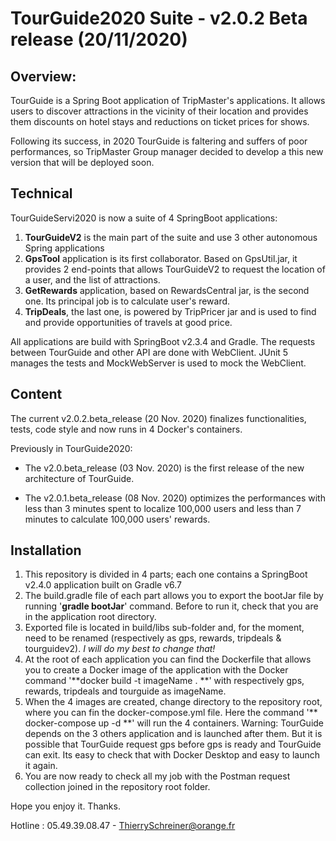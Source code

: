 # TourGuide2020 Suite - v2.0.2 Beta release (20/11/2020)

## Overview:
TourGuide is a Spring Boot application of TripMaster's applications. It allows users to discover attractions in the vicinity of their location and provides them discounts on hotel stays and reductions on ticket prices for shows.

Following its success, in 2020 TourGuide is faltering and suffers of poor performances, so TripMaster Group manager decided to develop a this new version that will be deployed soon.


## Technical

TourGuideServi2020 is now a suite of 4 SpringBoot applications:

1. **TourGuideV2** is the main part of the suite and use 3 other autonomous Spring applications
2. **GpsTool** application is its first collaborator. Based on GpsUtil.jar, it provides 2 end-points that allows TourGuideV2 to request the location of a user, and the list of attractions.
3. **GetRewards** application, based on RewardsCentral jar, is the second one. Its principal job is to calculate user's reward.
4. **TripDeals**, the last one, is powered by TripPricer jar and is used to find and provide opportunities of travels at good price. 

All applications are build with SpringBoot v2.3.4 and Gradle.
The requests between TourGuide and other API are done with WebClient.
JUnit 5 manages the tests and MockWebServer is used to mock the WebClient. 


## Content

The current v2.0.2.beta_release (20 Nov. 2020) finalizes functionalities, tests, code style and now runs in 4 Docker's containers.

Previously in TourGuide2020:  

- The v2.0.beta_release (03 Nov. 2020) is the first release of the new architecture of TourGuide.  

- The v2.0.1.beta_release (08 Nov. 2020) optimizes the performances with less than 3 minutes spent to localize 100,000 users and less than 7 minutes to calculate 100,000 users' rewards.

## Installation

1. This repository is divided in 4 parts; each one contains a SpringBoot v2.4.0 application built on Gradle v6.7
2. The build.gradle file of each part allows you to export the bootJar file by running '**gradle bootJar**' command. Before to run it, check that you are in the application root directory.
3. Exported file is located in build/libs sub-folder and, for the moment, need to be renamed (respectively as gps, rewards, tripdeals & tourguidev2). *I will do my best to change that!*
4. At the root of each application you can find the Dockerfile that allows you to create a Docker image of the application with the Docker command  '**docker build -t imageName . **' with respectively gps, rewards, tripdeals and tourguide as imageName.
5. When the 4 images are created, change directory to the repository root, where you can fin the docker-compose.yml file. 
Here the command '** docker-compose up -d **' will run the 4 containers. 
Warning: TourGuide depends on the 3 others application and is launched after them. But it is possible that TourGuide request gps before gps is ready and TourGuide can exit. Its easy to check that with Docker Desktop and easy to launch it again.
6. You are now ready to check all my job with the Postman request collection joined in the repository root folder.

Hope you enjoy it. Thanks.

Hotline : 05.49.39.08.47 - ThierrySchreiner@orange.fr    
 